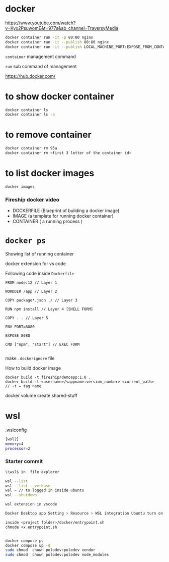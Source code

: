 # docker 

https://www.youtube.com/watch?v=Kyx2PsuwomE&t=977s&ab_channel=TraversyMedia  

```bash
docker container run -it -p 80:80 nginx
docker container run -it --publish 80:80 nginx
docker container run -it --publish LOCAL_MACHINE_PORT:EXPOSE_FROM_CONTAINER nginx
```

`container` management command 

`run` sub command of management

https://hub.docker.com/

# to show docker container
```bash
docker container ls
docker container ls -a
```


# to remove container
```bash
docker container rm 95a
docker container rm <first 3 letter of the container id> 
```

# to list docker images 

```bash
docker images
```

### Fireship docker video
* DOCKERFILE (Blueprint of building a docker image)
* IMAGE (a template for running docker container)
* CONTAINER ( a running process )

# `docker ps`
Showing list of running container

docker extension for vs code


Following code inside `Dockerfile`

~~~docker
FROM node:12 // Layer 1

WORDDIR /app // Layer 2

COPY package*.json ./ // Layer 3

RUN npm install // Layer 4 [SHELL FORM]

COPY . . // Layer 5

ENV PORT=8080

EXPOSE 8080

CMD ["npm", "start"] // EXEC FORM


~~~


make `.dockerignore` file 

How to build docker image 


~~~docker 
docker build -t fireship/demoapp:1.0 .
docker build -t <username>/<appname:version_number> <current_path>
// -t = tag name
~~~


docker volume create shared-stuff


# wsl 

.wslconfig 
```bash
[wsl2]
memory=4
processor=2
```

### Starter commit 
```bash
\\wsl$ in  file explorer

wsl --list 
wsl --list --verbose 
wsl ~ // to logged in inside ubuntu 
wsl --shutdown

wsl extension in vscode

Docker Desktop app Setting > Resource > WSL integration Ubuntu turn on 

inside <project folder>/docker/entrypoint.sh
chmode +x entrypoint.sh 


docker compose ps
docker compose up -d
sudo chmod  chown polodev:polodev vendor
sudo chmod  chown polodev:polodev node_modules

```










